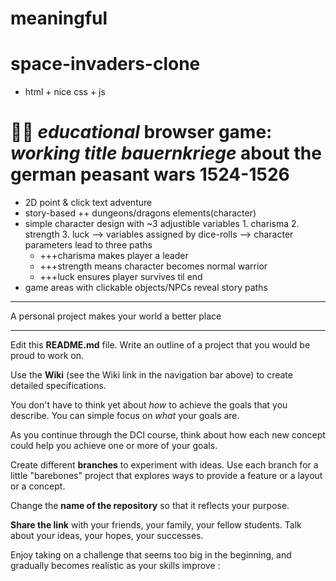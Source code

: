 # meaningful


# space-invaders-clone
  - html + nice css + js



# 🏳️‍🌈 _educational_ browser game: _working title bauernkriege_ about the german peasant wars 1524-1526
  - 2D point & click text adventure
  - story-based ++ dungeons/dragons elements(character)
  - simple character design with ~3 adjustible variables
          1. charisma
          2. strength
          3. luck
      --> variables assigned by dice-rolls 
        --> character parameters lead to three paths
    - +++charisma makes player a leader
    - +++strength means character becomes normal warrior
    - +++luck ensures player survives til end
  - game areas with clickable objects/NPCs reveal story paths
 







---
A personal project makes your world a better place

---
Edit this **README.md** file. Write an outline of a project that you would be proud to work on. 

Use the **Wiki** (see the Wiki link in the navigation bar above) to create detailed specifications.

You don't have to think yet about _how_ to achieve the goals that you describe. You can simple focus on _what_ your goals are.

As you continue through the DCI course, think about how each new concept could help you achieve one or more of your goals.

Create different **branches** to experiment with ideas. Use each branch for a little "barebones" project that explores ways to provide a feature or a layout or a concept.

Change the **name of the repository** so that it reflects your purpose.

**Share the link** with your friends, your family, your fellow students. Talk about your ideas, your hopes, your successes.

Enjoy taking on a challenge that seems too big in the beginning, and gradually becomes realistic as your skills improve : 
